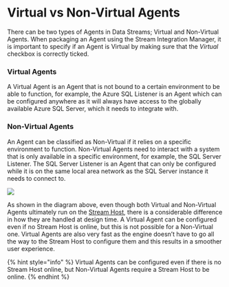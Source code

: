 # Virtual vs Non-Virtual Agents

There can be two types of Agents in Data Streams; Virtual and Non-Virtual Agents. When packaging an Agent using the Stream Integration Manager, it is important to specify if an Agent is Virtual by making sure that the _Virtual_ checkbox is correctly ticked.

### **Virtual Agents**

A Virtual Agent is an Agent that is not bound to a certain environment to be able to function, for example, the Azure SQL Listener is an Agent which can be configured anywhere as it will always have access to the globally available Azure SQL Server, which it needs to integrate with.

### **Non-Virtual** **Agents**

An Agent can be classified as Non-Virtual if it relies on a specific environment to function. Non-Virtual Agents need to interact with a system that is only available in a specific environment, for example, the SQL Server Listener. The SQL Server Listener is an Agent that can only be configured while it is on the same local area network as the SQL Server instance it needs to connect to.

![](https://docs.xmpro.com/wp-content/uploads/2018/03/Virtual\_vs.\_Non-Virtual.png)

As shown in the diagram above, even though both Virtual and Non-Virtual Agents ultimately run on the [Stream Host](../collection.md), there is a considerable difference in how they are handled at design time. A Virtual Agent can be configured even if no Stream Host is online, but this is not possible for a Non-Virtual one. Virtual Agents are also very fast as the engine doesn’t have to go all the way to the Stream Host to configure them and this results in a smoother user experience.

{% hint style="info" %}
&#x20;Virtual Agents can be configured even if there is no Stream Host online, but Non-Virtual Agents require a Stream Host to be online.
{% endhint %}

